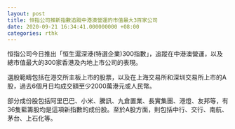 ```yaml
---
layout: post
title: 恒指公司推新指數追蹤中港澳營運的市值最大3百家公司
date: 2020-09-21 16:34:41.000000000 +08:00
categories: rthk
---
```


恒指公司今日推出「恒生滬深港(特選企業)300指數」，追蹤在中港澳營運，以及總市值最大的300家香港及內地上市公司的表現。

選股範疇包括在港交所主板上市的股票，以及在上海交易所和深圳交易所上市的A股，過去6個月日均成交額至少2000萬港元或人民幣。

部分成份股包括阿里巴巴、小米、騰訊、九倉置業、長實集團、港燈、友邦等，有36隻藍籌股均是這項新指數的成份股。至於A股方面，則包括中行、交行、南航、茅台、上石化等。
